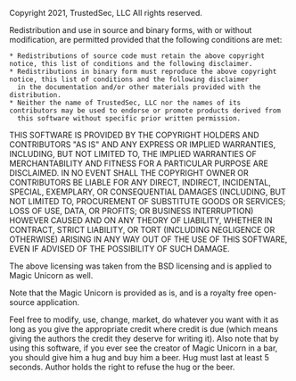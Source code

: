 
Copyright 2021, TrustedSec, LLC
All rights reserved.

Redistribution and use in source and binary forms, with or without modification, are permitted provided that the following conditions are met:

    * Redistributions of source code must retain the above copyright notice, this list of conditions and the following disclaimer.
    * Redistributions in binary form must reproduce the above copyright notice, this list of conditions and the following disclaimer
      in the documentation and/or other materials provided with the distribution.
    * Neither the name of TrustedSec, LLC nor the names of its contributors may be used to endorse or promote products derived from
      this software without specific prior written permission.

THIS SOFTWARE IS PROVIDED BY THE COPYRIGHT HOLDERS AND CONTRIBUTORS "AS IS" AND ANY EXPRESS OR IMPLIED WARRANTIES, INCLUDING, BUT NOT
LIMITED TO, THE IMPLIED WARRANTIES OF MERCHANTABILITY AND FITNESS FOR A PARTICULAR PURPOSE ARE DISCLAIMED. IN NO EVENT SHALL THE COPYRIGHT
OWNER OR CONTRIBUTORS BE LIABLE FOR ANY DIRECT, INDIRECT, INCIDENTAL, SPECIAL, EXEMPLARY, OR CONSEQUENTIAL DAMAGES (INCLUDING, BUT NOT
LIMITED TO, PROCUREMENT OF SUBSTITUTE GOODS OR SERVICES; LOSS OF USE, DATA, OR PROFITS; OR BUSINESS INTERRUPTION) HOWEVER CAUSED AND ON ANY
THEORY OF LIABILITY, WHETHER IN CONTRACT, STRICT LIABILITY, OR TORT (INCLUDING NEGLIGENCE OR OTHERWISE) ARISING IN ANY WAY OUT OF THE USE OF
THIS SOFTWARE, EVEN IF ADVISED OF THE POSSIBILITY OF SUCH DAMAGE.

The above licensing was taken from the BSD licensing and is applied to Magic Unicorn as well.

Note that the Magic Unicorn is provided as is, and is a royalty free open-source application.

Feel free to modify, use, change, market, do whatever you want with it as long as you give the appropriate credit where credit
is due (which means giving the authors the credit they deserve for writing it). Also note that by using this software, if you ever
see the creator of Magic Unicorn in a bar, you should give him a hug and buy him a beer. Hug must last at least 5 seconds. Author
holds the right to refuse the hug or the beer.